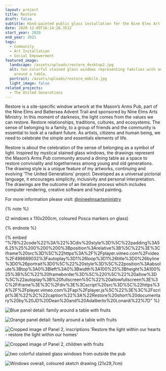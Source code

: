 ```yaml
---
layout: project
title: Restore
draft: false
subtitle: Hand-painted public glass installation for the Nine Elms Art Ministry
date: 2020-12-09T16:14:26.351Z
start_year: 2020
end_year: 2021
tags:
  - Community
  - Art Installation
  - Social Empowerment
featured_image:
  landscape: /assets/uploads/restore_desktop2.jpg
  alt: two colorful stained glass windows representing families with animals
    around a table.
  portrait: /assets/uploads/restore_mobile.jpg
  light_image: false
related_projects:
  - The United Generations
---
```

Restore is a site-specific window artwork at the Mason’s Arms Pub, part of the Nine Elms and Battersea Advent Trail and sponsored by Nine Elms Arts Ministry. In this moment of darkness, the light comes from the values we can restore. Restore relationships, traditions, cultures, and ecosystems. The sense of belonging to a family, to a group of friends and the community is essential to look at a radiant future. As artists, citizens and human being, we need to celebrate the simple and essentials elements of life. 

Restore is about the celebration of the sense of belonging as a symbol of light. Inspired by mystical stained glass windows, the drawings represent the Mason’s Arms Pub community around a dining table as a space to restore conviviality and togetherness among young and old generations. The drawing style is a unique feature of my artworks, continuing and evolving ‘The United Generations’ project. Developed as a universal pictorial language, it encourages simplicity, inclusivity and personal interpretation. The drawings are the outcome of an iterative process which includes computer rendering, creative software and hand painting.

For more information please visit: [@nineelmsartsministry](https://www.instagram.com/nineelmsartsministry/)

{% note %}





(2 windows x 110x200cm, coloured Posca markers on glass)





{% endnote %}

{% embed "%7B%22code%22%3A%22%3Cdiv%20style%3D%5C%22padding%3A56.25%25%200%200%200%3Bposition%3Arelative%3B%5C%22%3E%3Ciframe%20src%3D%5C%22https%3A%2F%2Fplayer.vimeo.com%2Fvideo%2F498689032%3Fautoplay%3D1%26loop%3D1%26title%3D0%26byline%3D0%26portrait%3D0%5C%22%20style%3D%5C%22position%3Aabsolute%3Btop%3A0%3Bleft%3A0%3Bwidth%3A100%25%3Bheight%3A100%25%3B%5C%22%20frameborder%3D%5C%220%5C%22%20allow%3D%5C%22autoplay%3B%20fullscreen%5C%22%20allowfullscreen%3E%3C%2Fiframe%3E%3C%2Fdiv%3E%3Cscript%20src%3D%5C%22https%3A%2F%2Fplayer.vimeo.com%2Fapi%2Fplayer.js%5C%22%3E%3C%2Fscript%3E%22%2C%22caption%22%3A%22Restore%20short%20documentary%20by%20JD%20Dean%20and%20Adalberto%20Lonardi%22%7D" %}

![Blue panel detail: family around a table with fruits](/assets/uploads/panel1.jpg "Blue panel detail: family around a table with fruits")

![Orange panel detail: family around a table with fruits](/assets/uploads/panel2.jpg "Orange panel detail: family around a table with fruits")

![Cropped image of Panel 2, inscriptions 'Restore the light within our hearts - restore the light within our homes'](/assets/uploads/detail1.jpg "Blue panel detail, inscriptions")

![Cropped image of Panel 2, children with fruits](/assets/uploads/detail2.jpg "Blue panel detail, children with fruits")

![two colorful stained glass windows from outside the pub](/assets/uploads/dscf0201.jpg "Art installation from Battersea Park Road")

![Windows overall, coloured sketch drawing (21x29,7cm)](/assets/uploads/restore_sketch.jpg "Windows overall, coloured sketch (21x29,7cm)")